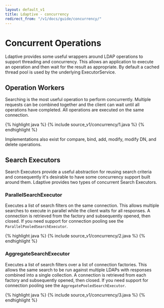 ```yaml
---
layout: default_v1
title: Ldaptive - concurrency
redirect_from: "/v1/docs/guide/concurrency/"
---
```


# Concurrent Operations

Ldaptive provides some useful wrappers around LDAP operations to support threading and concurrency. This allows an application to execute an operation and then wait for the result as appropriate. By default a cached thread pool is used by the underlying ExecutorService.

## Operation Workers

Searching is the most useful operation to perform concurrently. Multiple requests can be combined together and the client can wait until all operations have completed. All operations are executed on the same connection.

{% highlight java %}
{% include source_v1/concurrency/1.java %}
{% endhighlight %}

Implementations also exist for compare, bind, add, modify, modify DN, and delete operations.

## Search Executors

Search Executors provide a useful abstraction for reusing search criteria and consequently it's desirable to have some concurrency support built around them. Ldaptive provides two types of concurrent Search Executors.

### ParallelSearchExecutor

Executes a list of search filters on the same connection. This allows multiple searches to execute in parallel while the client waits for all responses. A connection is retrieved from the factory and subsequently opened, then closed. If you need support for connection pooling see the `ParallelPooledSearchExecutor`.

{% highlight java %}
{% include source_v1/concurrency/2.java %}
{% endhighlight %}

### AggregateSearchExecutor

Executes a list of search filters over a list of connection factories. This allows the same search to be run against multiple LDAPs with responses combined into a single collection. A connection is retrieved from each factory and subsequently opened, then closed. If you need support for connection pooling see the `AggregatePooledSearchExecutor`.

{% highlight java %}
{% include source_v1/concurrency/3.java %}
{% endhighlight %}

